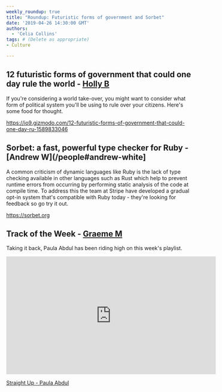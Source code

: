 ```yaml
---
weekly_roundup: true
title: "Roundup: Futuristic forms of government and Sorbet"
date: '2019-04-26 14:30:00 GMT'
authors:
  - 'Celia Collins'
tags: # (Delete as appropriate)
- Culture

---
```


## 12 futuristic forms of government that could one day rule the world - [Holly B](/people#holly-brenan)

If you're considering a world take-over, you might want to consider what form of political system you'll be using to rule over your citizens. Here's some food for thought.

https://io9.gizmodo.com/12-futuristic-forms-of-government-that-could-one-day-ru-1589833046

## Sorbet: a fast, powerful type checker for Ruby - [Andrew W](/people#andrew-white]

A common criticism of dynamic languages like Ruby is the lack of type checking available in other languages such as Rust which help to prevent runtime errors from occurring by performing static analysis of the code at compile time. To address this the team at Stripe have developed a gradual opt-in system that's compatible with Ruby today - they're looking for feedback so go try it out.

https://sorbet.org

## Track of the Week - [Graeme M](/people#graeme-mccubbin)

Taking it back, Paula Abdul has been riding high on this week's playlist.

<iframe width="560" height="315" src="https://www.youtube.com/embed/El1kgCqD7Xk" frameborder="0" allow="accelerometer; autoplay; encrypted-media; gyroscope; picture-in-picture" allowfullscreen></iframe>

[Straight Up - Paula Abdul](https://www.youtube.com/watch?v=El1kgCqD7Xk)
